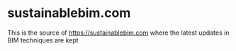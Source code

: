 # sustainablebim.com

This is the source of https://sustainablebim.com where the latest updates in BIM techniques are kept 
